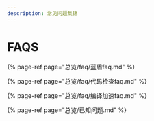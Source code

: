 ```yaml
---
description: 常见问题集锦
---
```


# FAQS

{% page-ref page="总览/faq/蓝盾faq.md" %}

{% page-ref page="总览/faq/代码检查faq.md" %}

{% page-ref page="总览/faq/编译加速faq.md" %}

{% page-ref page="总览/已知问题.md" %}